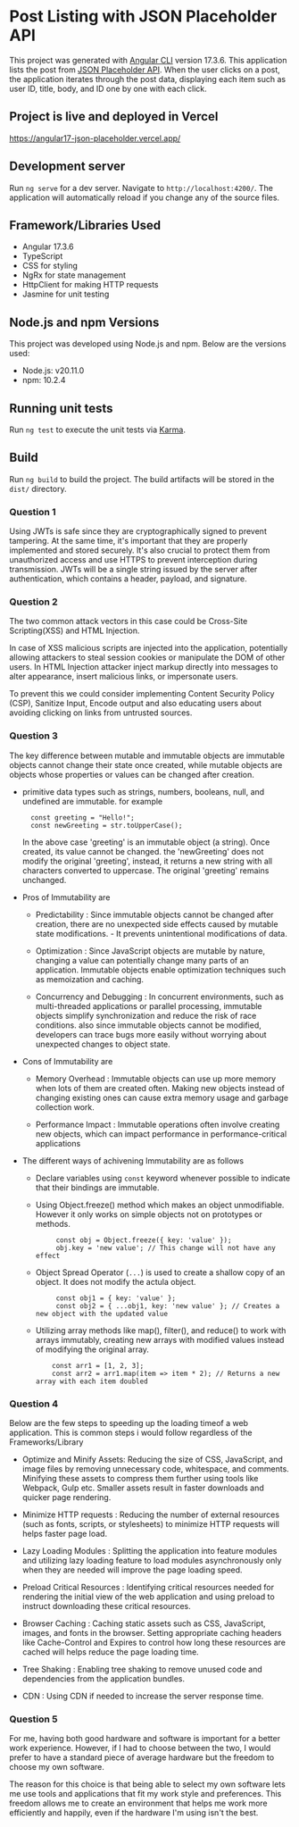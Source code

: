 # Post Listing with JSON Placeholder API 

This project was generated with [Angular CLI](https://github.com/angular/angular-cli) version 17.3.6. This application lists the post from [JSON Placeholder API](https://jsonplaceholder.typicode.com). When the user clicks on a post, the application iterates through the post data, displaying each item such as user ID, title, body, and ID one by one with each click.

## Project is live and deployed in Vercel

https://angular17-json-placeholder.vercel.app/

## Development server

Run `ng serve` for a dev server. Navigate to `http://localhost:4200/`. The application will automatically reload if you change any of the source files.

## Framework/Libraries Used

- Angular 17.3.6
- TypeScript
- CSS for styling
- NgRx for state management
- HttpClient for making HTTP requests
- Jasmine for unit testing

## Node.js and npm Versions

This project was developed using Node.js and npm. Below are the versions used:

- Node.js: v20.11.0
- npm: 10.2.4


## Running unit tests

Run `ng test` to execute the unit tests via [Karma](https://karma-runner.github.io).

## Build

Run `ng build` to build the project. The build artifacts will be stored in the `dist/` directory.


### Question 1

Using JWTs is safe since they are cryptographically signed to prevent tampering. At the same time, it's important that they are properly implemented and stored securely. It's also crucial to protect them from unauthorized access and use HTTPS to prevent interception during transmission. JWTs will be a single string issued by the server after authentication, which contains a header, payload, and signature.

### Question 2

The two common attack vectors in this case could be Cross-Site Scripting(XSS) and HTML Injection.

In case of XSS malicious scripts are injected into the application, potentially allowing attackers to steal session cookies or manipulate the DOM of other users. In HTML Injection attacker inject markup directly into messages to alter appearance, insert malicious links, or impersonate users. 

To prevent this we could consider implementing Content Security Policy (CSP), Sanitize Input, Encode output and also educating users about avoiding clicking on links from untrusted sources.

### Question 3

The key difference between mutable and immutable objects are immutable objects cannot change their state once created, while mutable objects are objects whose properties or values can be changed after creation.

- primitive data types such as strings, numbers, booleans, null, and undefined are immutable. for example

        
        const greeting = "Hello!";
        const newGreeting = str.toUpperCase();


    In the above case 'greeting' is an immutable object (a string). Once created, its value cannot be changed. the 'newGreeting' does not modify the original 'greeting', instead, it returns a new string with all characters converted to uppercase. The original 'greeting' remains unchanged.

- Pros of Immutability are
     
    - Predictability : Since immutable objects cannot be changed after creation, there are no unexpected side effects caused by mutable state modifications. - It prevents unintentional modifications of data.

    - Optimization :  Since JavaScript objects are mutable by nature, changing a  value can potentially change many parts of an application. Immutable objects enable optimization techniques such as memoization and caching.

    - Concurrency and Debugging : In concurrent environments, such as multi-threaded applications or parallel processing, immutable objects simplify synchronization and reduce the risk of race conditions. also since immutable objects cannot be modified, developers can trace bugs more easily without worrying about unexpected changes to object state.

- Cons of Immutability are 

    - Memory Overhead : Immutable objects can use up more memory when lots of them are created often. Making new objects instead of changing existing ones can cause extra memory usage and garbage collection work.

    - Performance Impact : Immutable operations often involve creating new objects, which can impact performance in performance-critical applications

- The different ways of achivening Immutability are as follows

    -  Declare variables using `const` keyword whenever possible to indicate that their bindings are immutable.

    -  Using Object.freeze() method which makes an  object unmodifiable. However it only works on  simple objects not on prototypes or methods.


                const obj = Object.freeze({ key: 'value' });
                obj.key = 'new value'; // This change will not have any effect
                 

    -  Object Spread Operator  (`...`) is used to create a shallow  copy of an object. It does not modify the actula object.


                const obj1 = { key: 'value' };
                const obj2 = { ...obj1, key: 'new value' }; // Creates a new object with the updated value
                 

     -  Utilizing array methods like map(), filter(), and reduce() to work with arrays immutably, creating new arrays with modified values instead of modifying the original array.
                

                const arr1 = [1, 2, 3];
                const arr2 = arr1.map(item => item * 2); // Returns a new array with each item doubled
                

### Question 4

Below are the few steps to speeding up the loading timeof a web application. This is common steps i would follow regardless of the Frameworks/Library

 - Optimize and Minify Assets: Reducing the size of CSS, JavaScript, and image files by removing unnecessary code, whitespace, and comments. Minifying these assets to compress them further using tools like Webpack, Gulp etc. Smaller assets result in faster downloads and quicker page rendering.

 - Minimize HTTP requests : Reducing the number of external resources (such as fonts, scripts, or stylesheets) to minimize HTTP requests will helps faster page load.

 - Lazy Loading Modules : Splitting the application into feature modules and utilizing lazy loading feature to load modules asynchronously only when they are needed will improve the page loading speed.

 - Preload Critical Resources : Identifying critical resources needed for rendering the initial view of the web application and using preload to instruct downloading these critical resources.

 - Browser Caching : Caching static assets such as CSS, JavaScript, images, and fonts in the browser. Setting appropriate caching headers like Cache-Control and Expires to control how long these resources are cached will helps reduce the page loading time.

 - Tree Shaking : Enabling tree shaking to remove unused code and dependencies from the application bundles.

 - CDN : Using CDN if needed to increase the server response time. 



### Question 5

For me, having both good hardware and software is important for a better work experience. However, if I had to choose between the two, I would prefer to have a standard piece of average hardware but the freedom to choose my own software.

The reason for this choice is that being able to select my own software lets me use tools and applications that fit my work style and preferences. This freedom allows me to create an environment that helps me work more efficiently and happily, even if the hardware I'm using isn't the best.
